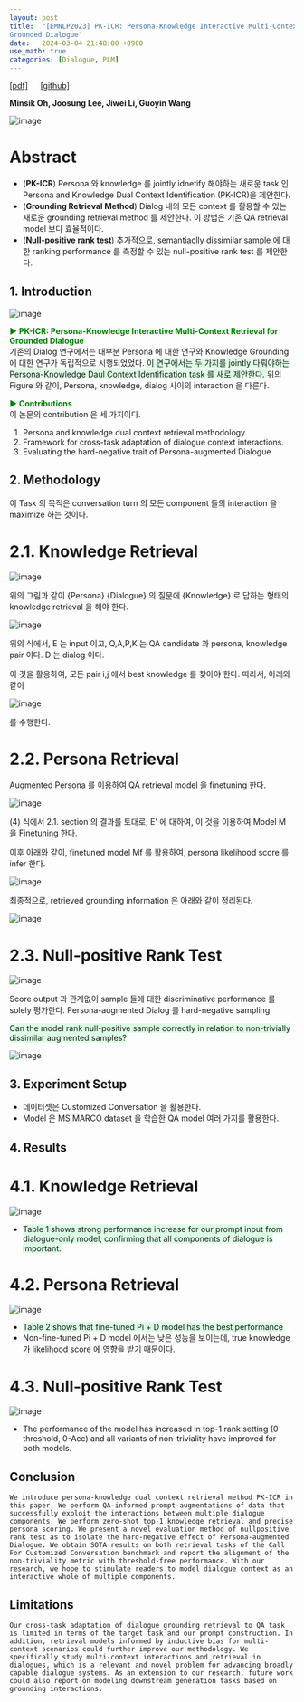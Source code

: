 ```yaml
---
layout: post
title:  "[EMNLP2023] PK-ICR: Persona-Knowledge Interactive Multi-Context Retrieval for
Grounded Dialogue"
date:   2024-03-04 21:48:00 +0900
use_math: true
categories: [Dialogue, PLM]
---
```


[[pdf]](https://aclanthology.org/2023.emnlp-main.1020.pdf) &emsp;
[[github] ](https://github.com/minsik-ai/PK-ICR)

**Minsik Oh, Joosung Lee, Jiwei Li, Guoyin Wang**
&emsp;

![image](https://github.com/yong1-kim/yong1-kim.github.io/assets/42200027/5a42171e-e756-4d43-9111-93c4d715f8da)


# Abstract
- (**PK-ICR**) Persona 와 knowledge 를 jointly idnetify 해야하는 새로운 task 인 Persona and Knowledge Dual Context Identification (PK-ICR)을 제안한다.
- (**Grounding Retrieval Method**) Dialog 내의 모든 context 를 활용할 수 있는 새로운 grounding retrieval method 를 제안한다. 이 방법은 기존 QA retrieval model 보다 효율적이다.
- (**Null-positive rank test**) 추가적으로, semantiaclly dissimilar sample 에 대한 ranking performance 를 측정할 수 있는 null-positive rank test 를 제안한다.


## 1. Introduction

![image](https://github.com/yong1-kim/yong1-kim.github.io/assets/42200027/ae655c31-0670-4fe5-a633-553232d98dd8)

<span style='color:green;font-weight:bold'> ▶ PK-ICR: Persona-Knowledge Interactive Multi-Context Retrieval for Grounded Dialogue </span>
<br>
기존의 Dialog 연구에서는 대부분 Persona 에 대한 연구와 Knowledge Grounding 에 대한 연구가 독립적으로 시행되었었다.
<span style='background-color: #dcffe4'> 
이 연구에서는 두 가지를 jointly 다뤄야하는 Persona-Knowledge Daul Context Identification task 를 새로 제안한다. </span>
위의 Figure 와 같이, Persona, knowledge, dialog 사이의 interaction 을 다룬다.

<span style='color:green;font-weight:bold'> ▶ Contributions </span>
<br>
이 논문의 contribution 은 세 가지이다.
1. Persona and knowledge dual context retrieval methodology.
2. Framework for cross-task adaptation of dialogue context interactions.
3. Evaluating the hard-negative trait of Persona-augmented Dialogue

## 2. Methodology
이 Task 의 목적은 conversation turn 의 모든 component 들의 interaction 을 maximize 하는 것이다.

# 2.1. Knowledge Retrieval
![image](https://github.com/yong1-kim/yong1-kim.github.io/assets/42200027/974f5b4e-cc58-45cc-a057-7b913092ec44)

위의 그림과 같이 {Persona} {Dialogue} 의 질문에 {Knowledge} 로 답하는 형태의 knowledge retrieval 을 해야 한다.

![image](https://github.com/yong1-kim/yong1-kim.github.io/assets/42200027/0b3b26e1-eb04-4a07-91f6-da7830a61d91)

위의 식에서, E 는 input 이고, Q,A,P,K 는 QA candidate 과 persona, knowledge pair 이다. D 는 dialog 이다.

이 것을 활용하여, 모든 pair i,j 에서 best knowledge 를 찾아야 한다. 따라서, 아래와 같이

![image](https://github.com/yong1-kim/yong1-kim.github.io/assets/42200027/b8e0cb5d-a275-4109-aeee-ba5301a8e139)

를 수행한다.

# 2.2. Persona Retrieval

Augmented Persona 를 이용하여 QA retrieval model 을 finetuning 한다.

![image](https://github.com/yong1-kim/yong1-kim.github.io/assets/42200027/a13a6d7a-f151-4f33-8bd7-ea3963ae62ab)

(4) 식에서 2.1. section 의 결과를 토대로, E' 에 대하여, 이 것을 이용하여 Model M 을 Finetuning 한다.

이후 아래와 같이, finetuned model Mf 를 활용하여, persona likelihood score 를 infer 한다.

![image](https://github.com/yong1-kim/yong1-kim.github.io/assets/42200027/5000a461-6c1e-4428-8748-22c954d4b88c)

최종적으로, retrieved grounding information 은 아래와 같이 정리된다.

![image](https://github.com/yong1-kim/yong1-kim.github.io/assets/42200027/3295f227-4199-4aff-9305-c3fd1dfb48dd)


# 2.3. Null-positive Rank Test

![image](https://github.com/yong1-kim/yong1-kim.github.io/assets/42200027/1f076c9c-b4dc-41eb-b7e6-90423435864e)

Score output 과 관계없이 sample 들에 대한 discriminative performance 를 solely 평가한다.
Persona-augmented Dialog 를 hard-negative sampling 

<span style='background-color: #dcffe4'> 
Can the model rank null-positive sample correctly in relation to non-trivially dissimilar augmented samples? </span>

![image](https://github.com/yong1-kim/yong1-kim.github.io/assets/42200027/f4903d37-a677-4556-a941-b6ed2915dfff)

## 3. Experiment Setup

- 데이터셋은 Customized Conversation 을 활용한다.
- Model 은 MS MARCO dataset 을 학습한 QA model 여러 가지를 활용한다.

## 4. Results
# 4.1. Knowledge Retrieval

![image](https://github.com/yong1-kim/yong1-kim.github.io/assets/42200027/cf012b9a-8010-4ff8-a2f7-93566d7d8b2e)

- <span style='background-color: #dcffe4'> Table 1 shows strong performance increase for our prompt input from dialogue-only model, confirming that all components of dialogue is important. </span>


# 4.2. Persona Retrieval

![image](https://github.com/yong1-kim/yong1-kim.github.io/assets/42200027/2465774d-8492-4ee8-8c46-fd590a276fde)

- <span style='background-color: #dcffe4'> Table 2 shows that fine-tuned Pi + D model has the best performance </span>
- Non-fine-tuned Pi + D model 에서는 낮은 성능을 보이는데, true knowledge 가 likelihood score 에 영향을 받기 때문이다.

# 4.3. Null-positive Rank Test

![image](https://github.com/yong1-kim/yong1-kim.github.io/assets/42200027/a91a5869-8143-4ffb-8c0f-daf0250f6660)

- The performance of the model has increased in top-1 rank setting (0 threshold, 0-Acc) and all variants of non-triviality have improved for both models.

## Conclusion
```
We introduce persona-knowledge dual context retrieval method PK-ICR in this paper. We perform QA-informed prompt-augmentations of data that successfully exploit the interactions between multiple dialogue components. We perform zero-shot top-1 knowledge retrieval and precise persona scoring. We present a novel evaluation method of nullpositive rank test as to isolate the hard-negative effect of Persona-augmented Dialogue. We obtain SOTA results on both retrieval tasks of the Call For Customized Conversation benchmark and report the alignment of the non-triviality metric with threshold-free performance. With our research, we hope to stimulate readers to model dialogue context as an interactive whole of multiple components.
```

## Limitations
```
Our cross-task adaptation of dialogue grounding retrieval to QA task is limited in terms of the target task and our prompt construction. In addition, retrieval models informed by inductive bias for multi-context scenarios could further improve our methodology. We specifically study multi-context interactions and retrieval in dialogues, which is a relevant and novel problem for advancing broadly capable dialogue systems. As an extension to our research, future work could also report on modeling downstream generation tasks based on grounding interactions.
```

